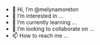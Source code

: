 - 👋 Hi, I’m @melynamoreton
- 👀 I’m interested in ...
- 🌱 I’m currently learning ...
- 💞️ I’m looking to collaborate on ...
- 📫 How to reach me ...

<!---
melynamoreton/melynamoreton is a ✨ special ✨ repository because its `README.md` (this file) appears on your GitHub profile.
You can click the Preview link to take a look at your changes.
--->
